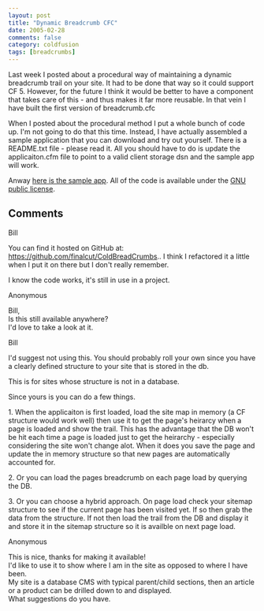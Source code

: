 ```yaml
---
layout: post
title: "Dynamic Breadcrumb CFC"
date: 2005-02-28
comments: false
category: coldfusion
tags: [breadcrumbs]
---
```

Last week I posted about a procedural way of maintaining a dynamic breadcrumb
trail on your site. It had to be done that way so it could support CF 5.
However, for the future I think it would be better to have a component that
takes care of this - and thus makes it far more reusable. In that vein I have
built the first version of breadcrumb.cfc  

When I posted about the procedural method I put a whole bunch of code up. I'm
not going to do that this time. Instead, I have actually assembled a sample
application that you can download and try out yourself. There is a README.txt
file - please read it. All you should have to do is update the applicaiton.cfm
file to point to a valid client storage dsn and the sample app will work.  

Anway [here is the sample
app](http://blog.rawlinson.us/sourcecode/breadcrumb.zip). All of the code is
available under the [GNU public
license](http://www.gnu.org/copyleft/gpl.html).

## Comments

Bill

You can find it hosted on GitHub at:
https://github.com/finalcut/ColdBreadCrumbs.. I think I refactored it a little
when I put it on there but I don't really remember.  

I know the code works, it's still in use in a project.

Anonymous

Bill,  
Is this still available anywhere?  
I'd love to take a look at it.

Bill

I'd suggest not using this. You should probably roll your own since you have a
clearly defined structure to your site that is stored in the db.  

This is for sites whose structure is not in a database.  

Since yours is you can do a few things.  

1\. When the applicaiton is first loaded, load the site map in memory (a CF
structure would work well) then use it to get the page's heirarcy when a page
is loaded and show the trail. This has the advantage that the DB won't be hit
each time a page is loaded just to get the heirarchy - especially considering
the site won't change alot. When it does you save the page and update the in
memory structure so that new pages are automatically accounted for.  

2\. Or you can load the pages breadcrumb on each page load by querying the DB.  

3\. Or you can choose a hybrid approach. On page load check your sitemap
structure to see if the current page has been visited yet. If so then grab the
data from the structure. If not then load the trail from the DB and display it
and store it in the sitemap structure so it is availble on next page load.

Anonymous

This is nice, thanks for making it available!  
I'd like to use it to show where I am in the site as opposed to where I have
been.  
My site is a database CMS with typical parent/child sections, then an article
or a product can be drilled down to and displayed.  
What suggestions do you have.
